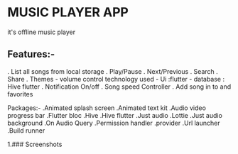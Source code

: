 # MUSIC PLAYER APP

it's offline music player

## Features:-
   . List all songs from local storage
   . Play/Pause
   . Next/Previous
   . Search
   . Share
   . Themes - volume control technology used - Ui :flutter - database : Hive flutter
   . Notification On/off
   . Song speed Controller 
   . Add song in to and favorites
  
 Packages:-
    .Animated splash  screen
    .Animated text kit 
    .Audio video progress bar 
    .Flutter bloc
    .Hive
    .Hive flutter
    .Just audio
    .Lottie
    .Just audio background
    .On Audio Query
    .Permission handler
    .provider 
    .Url launcher
    .Build runner
    

1.### Screenshots


